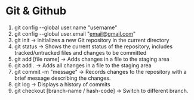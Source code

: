 # Git & Github

1. git config --global user.name "username"
2. git config --global user.email "email@gmail.com"
3. git init -> initializes a new Git repository in the current directory
4. git status -> Shows the current status of the repository, includes tracked/untracked files and changes to be committed
5. git add [file name] -> Adds changes in a file to the staging area
6. git add . -> Adds all changes in a file to the staging area
7. git commit -m "message" -> Records changes to the repository with a brief message describing the changes.
8. git log -> Displays a history of commits
9. git checkout [branch-name / hash-code] -> Switch to different branch.
